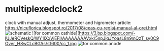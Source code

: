 # multiplexedclock2
clock with manual adjust, thermometer and higrometer
article: https://nicuflorica.blogspot.ro/2017/08/ceas-cu-reglaj-manual-al-orei.html
![schematic](https://3.bp.blogspot.com/-mwX-SpNv01U/WY1R9cEsiVI/AAAAAAAAVyM/jrntEJRbbIAsEIUE3OIamrcnGZOVW429QCLcBGAs/s1600/schema_multiplexedclock2.png)
![for common cathide](https://3.bp.blogspot.com/-lUJeRCVeskQ/WY1IXxVjEFI/AAAAAAAAVxk/5npJiqJYoasL8n9mQzT_sy0C9Over_H8wCLcBGAs/s1600/cc_1.jpg
![for common anode](https://3.bp.blogspot.com/-1vJQDrxVdp8/WY1IbxVRK2I/AAAAAAAAVxo/qIMrH1G_ANYgS3CL_Ll_bq0Eh0Iz1HAnQCLcBGAs/s1600/ac.jpg)
